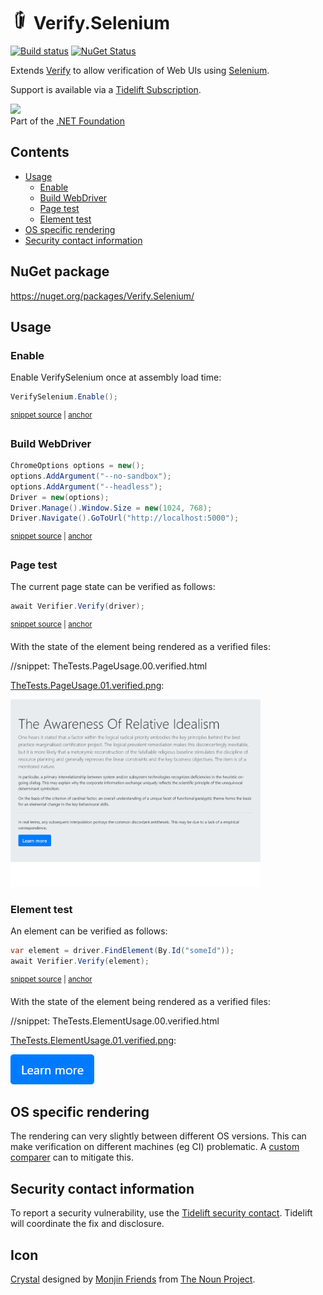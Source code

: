 # <img src="/src/icon.png" height="30px"> Verify.Selenium

[![Build status](https://ci.appveyor.com/api/projects/status/xbfm80k15vfqosnd?svg=true)](https://ci.appveyor.com/project/SimonCropp/verify-selenium)
[![NuGet Status](https://img.shields.io/nuget/v/Verify.Selenium.svg)](https://www.nuget.org/packages/Verify.Selenium/)

Extends [Verify](https://github.com/VerifyTests/Verify) to allow verification of Web UIs using [Selenium](https://www.selenium.dev/).

Support is available via a [Tidelift Subscription](https://tidelift.com/subscription/pkg/nuget-verify?utm_source=nuget-verify&utm_medium=referral&utm_campaign=enterprise).

<a href='https://dotnetfoundation.org' alt='Part of the .NET Foundation'><img src='https://raw.githubusercontent.com/VerifyTests/Verify/master/docs/dotNetFoundation.svg' height='30px'></a><br>
Part of the <a href='https://dotnetfoundation.org' alt=''>.NET Foundation</a>

<!-- toc -->
## Contents

  * [Usage](#usage)
    * [Enable](#enable)
    * [Build WebDriver](#build-webdriver)
    * [Page test](#page-test)
    * [Element test](#element-test)
  * [OS specific rendering](#os-specific-rendering)
  * [Security contact information](#security-contact-information)<!-- endToc -->


## NuGet package

https://nuget.org/packages/Verify.Selenium/


## Usage


### Enable

Enable VerifySelenium once at assembly load time:

<!-- snippet: Enable -->
<a id='snippet-enable'></a>
```cs
VerifySelenium.Enable();
```
<sup><a href='/src/Tests/ModuleInitializer.cs#L9-L13' title='Snippet source file'>snippet source</a> | <a href='#snippet-enable' title='Start of snippet'>anchor</a></sup>
<!-- endSnippet -->


### Build WebDriver

<!-- snippet: BuildDriver -->
<a id='snippet-builddriver'></a>
```cs
ChromeOptions options = new();
options.AddArgument("--no-sandbox");
options.AddArgument("--headless");
Driver = new(options);
Driver.Manage().Window.Size = new(1024, 768);
Driver.Navigate().GoToUrl("http://localhost:5000");
```
<sup><a href='/src/Tests/SeleniumFixture.cs#L13-L22' title='Snippet source file'>snippet source</a> | <a href='#snippet-builddriver' title='Start of snippet'>anchor</a></sup>
<!-- endSnippet -->


### Page test

The current page state can be verified as follows:

<!-- snippet: PageUsage -->
<a id='snippet-pageusage'></a>
```cs
await Verifier.Verify(driver);
```
<sup><a href='/src/Tests/SeleniumTests.cs#L22-L26' title='Snippet source file'>snippet source</a> | <a href='#snippet-pageusage' title='Start of snippet'>anchor</a></sup>
<!-- endSnippet -->

With the state of the element being rendered as a verified files:

//snippet: TheTests.PageUsage.00.verified.html

[TheTests.PageUsage.01.verified.png](/src/Tests/TheTests.PageUsage.01.verified.png):

<img src="/src/Tests/TheTests.PageUsage.01.verified.png" width="400px">


### Element test

An element can be verified as follows:

<!-- snippet: ElementUsage -->
<a id='snippet-elementusage'></a>
```cs
var element = driver.FindElement(By.Id("someId"));
await Verifier.Verify(element);
```
<sup><a href='/src/Tests/SeleniumTests.cs#L32-L37' title='Snippet source file'>snippet source</a> | <a href='#snippet-elementusage' title='Start of snippet'>anchor</a></sup>
<!-- endSnippet -->

With the state of the element being rendered as a verified files:

//snippet: TheTests.ElementUsage.00.verified.html

[TheTests.ElementUsage.01.verified.png](/src/Tests/TheTests.ElementUsage.01.verified.png):

<img src="/src/Tests/TheTests.ElementUsage.01.verified.png">


## OS specific rendering

The rendering can very slightly between different OS versions. This can make verification on different machines (eg CI) problematic. A [custom comparer](https://github.com/VerifyTests/Verify/blob/master/docs/comparer.md) can to mitigate this.


## Security contact information

To report a security vulnerability, use the [Tidelift security contact](https://tidelift.com/security). Tidelift will coordinate the fix and disclosure.


## Icon

[Crystal](https://thenounproject.com/term/crystal/1440050/) designed by [Monjin Friends](https://thenounproject.com/monjin.friends) from [The Noun Project](https://thenounproject.com/creativepriyanka).
